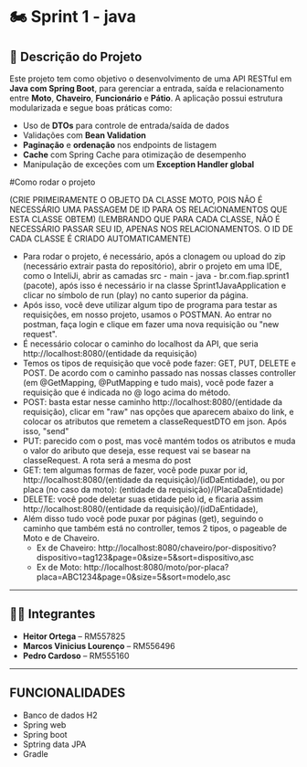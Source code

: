 # 🏍️ Sprint 1 - java 

## 📌 Descrição do Projeto

Este projeto tem como objetivo o desenvolvimento de uma API RESTful em **Java com Spring Boot**, para gerenciar a entrada, saída e relacionamento entre **Moto**, **Chaveiro**, **Funcionário** e **Pátio**. A aplicação possui estrutura modularizada e segue boas práticas como:

- Uso de **DTOs** para controle de entrada/saída de dados
- Validações com **Bean Validation**
- **Paginação** e **ordenação** nos endpoints de listagem
- **Cache** com Spring Cache para otimização de desempenho
- Manipulação de exceções com um **Exception Handler global**

#Como rodar o projeto

(CRIE PRIMEIRAMENTE O OBJETO DA CLASSE MOTO, POIS NÃO É NECESSÁRIO UMA PASSAGEM DE ID PARA OS RELACIONAMENTOS QUE ESTA CLASSE OBTEM)
(LEMBRANDO QUE PARA CADA CLASSE, NÃO É NECESSÁRIO PASSAR SEU ID, APENAS NOS RELACIONAMENTOS. O ID DE CADA CLASSE É CRIADO AUTOMATICAMENTE)

 - Para rodar o projeto, é necessário, após a clonagem ou upload do zip (necessário extrair pasta do repositório), abrir o projeto em uma IDE, como o InteliJi, abrir as camadas src - main - java - br.com.fiap.sprint1 (pacote), após isso é necessário ir na classe Sprint1JavaApplication e clicar no símbolo de run (play) no canto superior da página. 
  - Após isso, você deve utilizar algum tipo de programa para testar as requisições, em nosso projeto, usamos o POSTMAN. Ao entrar no postman, faça login e clique em fazer uma nova requisição ou "new request".
  - É necessário colocar o caminho do localhost da API, que seria http://localhost:8080/(entidade da requisição)
 - Temos os tipos de requisição que você pode fazer: GET, PUT, DELETE e POST. De acordo com o caminho passado nas nossas classes controller (em @GetMapping, @PutMapping e tudo mais), você pode fazer a requisição que é indicada no @ logo acima do método.
 - POST: basta estar nesse caminho http://localhost:8080/(entidade da requisição), clicar em "raw" nas opções que aparecem abaixo do link, e colocar os atributos que remetem a classeRequestDTO em json. Após isso, "send"
 - PUT: parecido com o post, mas você mantém todos os atributos e muda o valor do aributo que deseja, esse request vai se basear na classeRequest. A rota será a mesma do post
  - GET: tem algumas formas de fazer, você pode puxar por id, http://localhost:8080/(entidade da requisição)/(idDaEntidade), ou por placa (no caso da moto): (entidade da requisição)/(PlacaDaEntidade)
  - DELETE: você pode deletar suas etidade pelo id, e ficaria assim  http://localhost:8080/(entidade da requisição)/(idDaEntidade),
  - Além disso tudo você pode puxar por páginas (get), seguindo o caminho que também está no controller, temos 2 tipos, o pageable de Moto e de Chaveiro.
       - Ex de Chaveiro: http://localhost:8080/chaveiro/por-dispositivo?dispositivo=tag123&page=0&size=5&sort=dispositivo,asc
       - Ex de Moto: http://localhost:8080/moto/por-placa?placa=ABC1234&page=0&size=5&sort=modelo,asc    
---

## 👨‍💻 Integrantes

- **Heitor Ortega** – RM557825  
- **Marcos Vinicius Lourenço** – RM556496  
- **Pedro Cardoso** – RM555160

---

## FUNCIONALIDADES

- Banco de dados H2
- Spring web
- Spring boot
- Sptring data JPA
- Gradle
